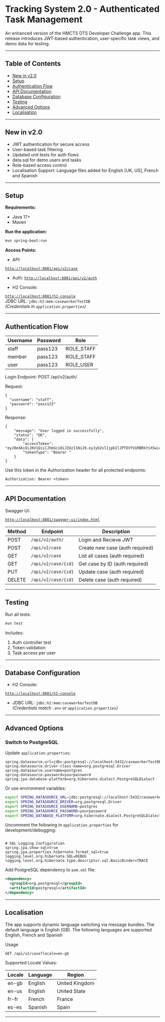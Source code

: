  # Tracking System 2.0 - Authenticated Task Management

An enhanced version of the HMCTS DTS Developer Challenge app. This release introduces JWT-based authentication, user-specific task views, and demo data for testing.

---

## Table of Contents

- [New in v2.0](#new-in-v20)
- [Setup](#setup)
- [Authentication Flow](#authentication-flow)
- [API Documentation](#api-documentation)
- [Database Configuration](#database-configuration)
- [Testing](#testing)
- [Advanced Options](#advanced-options)
- [Localisation](#localisation)

---

## New in v2.0

- JWT authentication for secure access
- User-based task filtering
- Updated unit tests for auth flows
- data.sql for demo users and tasks
- Role-based access control
- Localisation Support: Language files added for English [UK, US], French and Spanish

---

## Setup

**Requirements:**

- Java 17+
- Maven

**Run the application:**

```bash
mvn spring-boot:run
```

**Access Points:**

- API:

[`http://localhost:8081/api/v2/case`](http://localhost:8081/api/v2/case)

- Auth: 
[`http://localhost:8081/api/v2/auth`](http://localhost:8081/api/v2/auth)

- H2 Console:

[`http://localhost:8081/h2-console`](http://localhost:8081/h2-console)  
JDBC URL: `jdbc:h2:mem:caseworkerTestDB`  
*(Credentials in `application.properties`)*


---

## Authentication Flow
| Username | Password | Role |
|----------|----------|------|
| staff | pass123 | ROLE_STAFF |
| member | pass123 | ROLE_STAFF |
| user | pass123 | ROLE_USER |

Login Endpoint: POST /api/v2/auth/

Request:
```payload
{
  "username": "staff",
  "password": "pass123"
}
```
Response:
```payload
{
    "message": "User logged in successfully",
    "status": "OK",
    "data": {
        "accessToken": "eyJ0eXAiOiJKV1QiLCJhbGciOiJIUzI1NiJ9.eyJyb2xlIjpbIlJPTEVfU1RBRkYiXSwic3ViIjoiYzQwYjY4M2ItYWM3Yi01ZDZiLWIwZWItNTQ5Y2IyMDE2OWI5IiwiaWF0IjoxNzU2NzEzODc5LCJleHAiOjE3NTY3MTY4Nzl9.6G_EtkNzklwxCOdt5tW5Iz5Upc1PcfjK8VZPNesou0s",
        "tokenType": "Bearer "
    }
}
```
Use this token in the Authorization header for all protected endpoints:
```header
Authorization: Bearer <token>
```
---

## API Documentation

Swagger UI:

[`http://localhost:8081/swagger-ui/index.html`](http://localhost:8081/swagger-ui/index.html)

| Method | Endpoint | Description                     |
|--------|------------------|---------------------------------|
| POST   | `/api/v2/auth/` | Login and Recieve JWT           |
| POST   | `/api/v2/case`   | Create new case (auth required) |
| GET    | `/api/v2/case`  | List all cases  (auth required) |
| GET    | `/api/v2/case/{id}` | Get case by ID (auth required)  |
| PUT    | `/api/v2/case/{id}` | Update case (auth required)     |
| DELETE | `/api/v2/case/{id}` | Delete case (auth required)    |
 

---

## Testing

Run all tests:

```bash
mvn test
```

Includes:
1. Auth controller test
2. Token validation
3. Task access per user
---

## ️Database Configuration

- H2 Console:

[`http://localhost:8081/h2-console`](http://localhost:8081/h2-console)
- JDBC URL: `jdbc:h2:mem:caseworkerTestDB`  
  *(Credentials match `.env` or `application.properties`)*

---


## Advanced Options

###  Switch to PostgreSQL

Update `application.properties`:

```properties
spring.datasource.url=jdbc:postgresql://localhost:5432/caseworkerTestDB
spring.datasource.driver-class-name=org.postgresql.Driver
spring.datasource.username=postgres
spring.datasource.password=yourpassword
spring.jpa.database-platform=org.hibernate.dialect.PostgreSQLDialect
```

Or use environment variables:

```bash
export SPRING_DATASOURCE_URL=jdbc:postgresql://localhost:5432/caseworkerTestDB
export SPRING_DATASOURCE_DRIVER=org.postgresql.Driver
export SPRING_DATASOURCE_USERNAME=postgres
export SPRING_DATASOURCE_PASSWORD=yourpassword
export SPRING_DATABASE_PLATFORM=org.hibernate.dialect.PostgreSQLDialect
```

Uncomment the following in `application.properties` for development/debugging:

```properties

# SQL Logging Configuration
spring.jpa.show-sql=true
spring.jpa.properties.hibernate.format_sql=true
logging.level.org.hibernate.SQL=DEBUG
logging.level.org.hibernate.type.descriptor.sql.BasicBinder=TRACE
```

Add PostgreSQL dependency to `pom.xml` file:

```xml
<dependency>
  <groupId>org.postgresql</groupId>
  <artifactId>postgresql</artifactId>
</dependency>
```
---

## Localisation

The app supports dynamic language switching via message bundles. The default language is English (GB). 
The following languages are supported English, French and Spanish

Usage
```http
GET /api/v2/case?locale=en-gb
```

Supported Locale Values:

| Locale | Language | Region         |
|--------|----------|----------------|
| en-gb  | English  | United Kingdom |
| en-us  | English  | United State   |
| fr-fr  | French   | France         |
| es-es  | Spanish  | Spain          |

---
